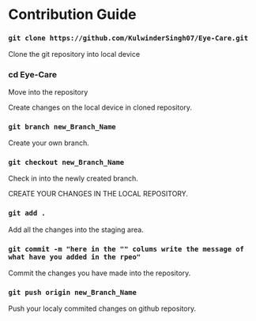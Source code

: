 # Contribution Guide

### `git clone https://github.com/KulwinderSingh07/Eye-Care.git`

Clone the git repository into local device

### cd Eye-Care
Move into the repository

Create changes on the local device in cloned repository.

### `git branch new_Branch_Name`

Create your own branch.

### `git checkout new_Branch_Name`

Check in into the newly created branch.

CREATE YOUR CHANGES IN THE LOCAL REPOSITORY.

### `git add .`

Add all the changes into the staging area.

### `git commit -m "here in the "" colums write the message of what have you added in the rpeo"`

Commit the changes you have made into the repository.

### `git push origin new_Branch_Name`

Push your localy commited changes on github repository.
